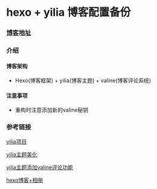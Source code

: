 # hexo + yilia 博客配置备份

### [博客地址](https://youngsw.github.io)

### 介绍
#### 博客架构
- Hexo(博客框架) + yilia(博客主题) + valine(博客评论系统)
#### 注意事项
- 重构时注意添加新的valine秘钥


### 参考链接

[yilia项目](https://github.com/litten/hexo-theme-yilia)

[yilia主题美化](http://xxty.fun/2019/08/14/hexo%E5%8D%9A%E5%AE%A2%EF%BC%9Ayilia%E4%B8%BB%E9%A2%98%E7%BE%8E%E5%8C%96/)

[yilia主题添加valine评论功能](https://mxy493.xyz/2019/01/28/Hexo%E5%8D%9A%E5%AE%A2%EF%BC%88%E4%B8%BB%E9%A2%98%EF%BC%9Ayilia%EF%BC%89%E6%B7%BB%E5%8A%A0Valine%E8%AF%84%E8%AE%BA%E7%B3%BB%E7%BB%9F/)

[hexo博客+相册](http://www.lawlite.me/2017/04/13/Hexo-Github%E5%AE%9E%E7%8E%B0%E7%9B%B8%E5%86%8C%E5%8A%9F%E8%83%BD/)

